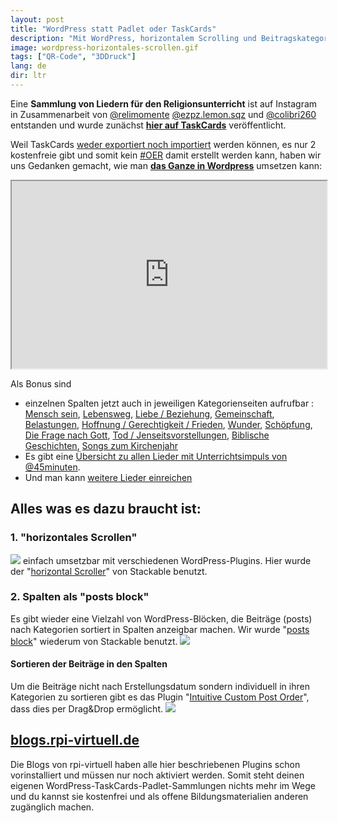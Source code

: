 ```yaml
---
layout: post
title: "WordPress statt Padlet oder TaskCards"
description: "Mit WordPress, horizontalem Scrolling und Beitragskategorien Sammlungen im Kanban-Style erstellen"
image: wordpress-horizontales-scrollen.gif
tags: ["QR-Code", "3DDruck"]
lang: de
dir: ltr
---
```




Eine **Sammlung von Liedern für den Religionsunterricht** ist auf Instagram in Zusammenarbeit von [@relimomente](https://www.instagram.com/relimomente/) [@ezpz.lemon.sqz](https://www.instagram.com/ezpz.lemon.sqz) und [@colibri260](https://www.instagram.com/colibri260) entstanden und wurde zunächst **[hier auf TaskCards](https://www.taskcards.de/#/board/16af7347-ec26-468e-a093-34549dd2dae3/view)** veröffentlicht.

Weil TaskCards  [weder exportiert noch importiert](https://twitter.com/TaskCards_/status/1678706884323205122) werden können, es nur 2 kostenfreie gibt und somit kein [#OER](https://open-educational-resources.de/5rs-auf-deutsch/) damit erstellt werden kann, haben wir uns Gedanken gemacht, wie man **[das Ganze in Wordpress](https://blogs.rpi-virtuell.de/rulieder)** umsetzen kann: 

<iframe
  src="https://blogs.rpi-virtuell.de/rulieder"
  style="width:100%; height:300px;"
></iframe>

Als Bonus sind 
+ einzelnen Spalten jetzt auch in jeweiligen Kategorienseiten aufrufbar : 
[Mensch sein](https://blogs.rpi-virtuell.de/rulieder/category/mensch-sein/), [Lebensweg](https://blogs.rpi-virtuell.de/rulieder/category/lebensweg/), [Liebe / Beziehung](https://blogs.rpi-virtuell.de/rulieder/category/liebe-beziehung/), [Gemeinschaft](https://blogs.rpi-virtuell.de/rulieder/category/gemeinschaft/), [Belastungen](https://blogs.rpi-virtuell.de/rulieder/category/belastungen/), [Hoffnung / Gerechtigkeit / Frieden](https://blogs.rpi-virtuell.de/rulieder/category/hoffnung-gerechtigkeit-frieden/), [Wunder](https://blogs.rpi-virtuell.de/rulieder/category/wunder/), [Schöpfung](https://blogs.rpi-virtuell.de/rulieder/category/schoepfung/), [Die Frage nach Gott](https://blogs.rpi-virtuell.de/rulieder/category/die-frage-nach-gott/), [Tod / Jenseitsvorstellungen](https://blogs.rpi-virtuell.de/rulieder/category/tod-jenseits/), [Biblische Geschichten](https://blogs.rpi-virtuell.de/rulieder/category/biblische-geschichten/), [Songs zum Kirchenjahr](https://blogs.rpi-virtuell.de/rulieder/category/songs-zum-kirchenjahr/)
+ Es gibt eine [Übersicht zu allen Lieder mit Unterrichtsimpuls von @45minuten](https://blogs.rpi-virtuell.de/rulieder/tag/45minuten/).
+ Und man kann [weitere Lieder einreichen](https://blogs.rpi-virtuell.de/rulieder/beitrag-einreichen/)

## Alles was es dazu braucht ist:
### 1. "horizontales Scrollen"
![](https://i.imgur.com/UYuzsoM.gif)
einfach umsetzbar mit verschiedenen WordPress-Plugins. 
Hier wurde der "[horizontal Scroller](https://docs.wpstackable.com/article/502-how-to-use-the-horizontal-scroller)" von Stackable benutzt.


### 2. Spalten als "posts block"
Es gibt wieder eine Vielzahl von WordPress-Blöcken, die Beiträge (posts) nach Kategorien sortiert in Spalten anzeigbar machen. Wir wurde "[posts block](https://docs.wpstackable.com/article/492-how-to-use-the-posts-block)" wiederum von Stackable benutzt.
![](https://i.imgur.com/XVaNq5s.png)


#### Sortieren der Beiträge in den Spalten
Um die Beiträge nicht nach Erstellungsdatum sondern individuell in ihren Kategorien zu sortieren gibt es das Plugin "[Intuitive Custom Post Order](https://de.wordpress.org/plugins/intuitive-custom-post-order/)", dass dies per Drag&Drop ermöglicht. 
![](https://hackmd.io/_uploads/BJ9ODMTc2.png)



## [blogs.rpi-virtuell.de](https://blogs.rpi-virtuell.de)
Die Blogs von rpi-virtuell haben alle hier beschriebenen Plugins schon vorinstalliert und müssen nur noch aktiviert werden. Somit steht deinen eigenen WordPress-TaskCards-Padlet-Sammlungen nichts mehr im Wege und du kannst sie kostenfrei und als offene Bildungsmaterialien anderen zugänglich machen.
